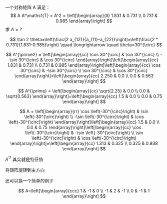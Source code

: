 一个对称矩阵 A 满足：
$$
A A^\mathsf{T} = A^2 =
\left[\begin{array}{ll}
1.831 & 0.731 \\
0.731 & 0.985
\end{array}\right]
$$
求 $A = ?$




$$
\tan 2 \theta=\left(\frac{2 a_{12}}{a_{11}-a_{22}}\right)=\left(\frac{2 * 0.731}{1.831-0.985}\right) \quad \longrightarrow \quad \theta=30^{\circ}
$$

$$
A^{\prime2} =
\left[\begin{array}{cc}
\cos 30^{\circ} & \sin 30^{\circ} \\
-\sin 30^{\circ} & \cos 30^{\circ}
\end{array}\right]\left[\begin{array}{cc}
1.831 & 0.731 \\
0.731 & 0.985
\end{array}\right]\left[\begin{array}{cc}
\cos 30^{\circ} & -\sin 30^{\circ} \\
\sin 30^{\circ} & \cos 30^{\circ}
\end{array}\right]=\left[\begin{array}{cc}
2.250 & 0.0 \\
0.0 & 0.563
\end{array}\right]
$$

$$
A^{\prime} =
\left[\begin{array}{cc}
\sqrt{2.25} & 0.0 \\
0.0 & \sqrt{0.563}
\end{array}\right]=\left[\begin{array}{cc}
1.5 & 0.0 \\
0.0 & 0.75
\end{array}\right]
$$

$$
A =
\left[\begin{array}{rr}
\cos \left(-30^{\circ}\right) & \sin \left(-30^{\circ}\right) \\
-\sin \left(-30^{\circ}\right) & \cos \left(-30^{\circ}\right)
\end{array}\right]\left[\begin{array}{cc}
1.5 & 0.0 \\
0.0 & 0.75
\end{array}\right]\left[\begin{array}{cc}
\cos \left(-30^{\circ}\right) & -\sin \left(-30^{\circ}\right) \\
\sin \left(-30^{\circ}\right) & \cos \left(-30^{\circ}\right)
\end{array}\right]=\left[\begin{array}{cc}
1.313 & 0.325 \\
0.325 & 0.938
\end{array}\right]
$$



$A^{\prime2}$ 其实就是特征值





将矩阵旋转到主方向





还可以换一个简单的例子


$$
A=\left[\begin{array}{ccc}
1 & -1 & 0 \\
-1 & 2 & -1 \\
0 & -1 & 1
\end{array}\right]
$$